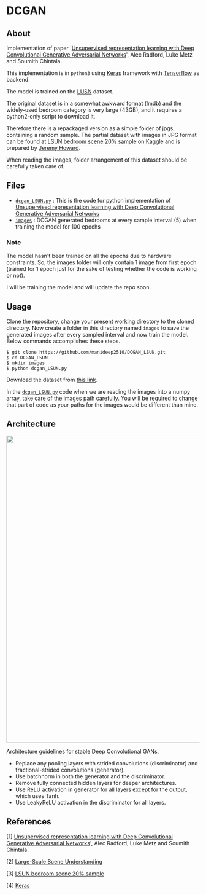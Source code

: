 # DCGAN

## About

Implementation of paper '[Unsupervised representation learning with Deep Convolutional Generative Adversarial Networks](https://arxiv.org/pdf/1511.06434.pdf)', Alec Radford, Luke Metz and Soumith Chintala.

This implementation is in `python3` using [Keras](https://keras.io/) framework with [Tensorflow](https://www.tensorflow.org/) as backend.

The model is trained on the [LUSN](http://lsun.cs.princeton.edu/2017/) dataset. 

The original dataset is in a somewhat awkward format (lmdb) and the widely-used bedroom category is very large (43GB), and it requires a python2-only script to download it. 

Therefore there is a repackaged version as a simple folder of jpgs, containing a random sample. The partial dataset with images in JPG format can be found at [LSUN bedroom scene 20% sample](https://www.kaggle.com/jhoward/lsun_bedroom/home) on Kaggle and is prepared by [Jeremy Howard](http://www.fast.ai/about/#jeremy).

When reading the images, folder arrangement of this dataset should be carefully taken care of.

## Files

- [`dcgan_LSUN.py`](dcgan_LSUN.py) : This is the code for python implementation of [Unsupervised representation learning with Deep Convolutional Generative Adversarial Networks](https://arxiv.org/pdf/1511.06434.pdf)
- [`images`](images) : DCGAN generated bedrooms at every sample interval (5) when training the model for 100 epochs

### Note

The model hasn't been trained on all the epochs due to hardware constraints. So, the images folder will only contain 1 image from first epoch (trained for 1 epoch just for the sake of testing whether the code is working or not).

I will be training the model and will update the repo soon.

## Usage

Clone the repository, change your present working directory to the cloned directory. Now create a folder in this directory named `images` to save the generated images after every sampled interval and now train the model. Below commands accomplishes these steps.

```
$ git clone https://github.com/manideep2510/DCGAN_LSUN.git
$ cd DCGAN_LSUN
$ mkdir images
$ python dcgan_LSUN.py
```

Download the dataset from [this link](https://www.kaggle.com/jhoward/lsun_bedroom/home).

In the [`dcgan_LSUN.py`](dcgan_LSUN.py) code when we are reading the images into a numpy array, take care of the images path carefully. You will be required to change that part of code as your paths for the images would be different than mine.

## Architecture

<p align="center">
    <img src="https://github.com/manideep2510/DCGAN_LSUN/blob/master/writeup/generator.png" width="800"\>
</p>

Architecture guidelines for stable Deep Convolutional GANs,

- Replace any pooling layers with strided convolutions (discriminator) and fractional-strided convolutions (generator).
- Use batchnorm in both the generator and the discriminator.
- Remove fully connected hidden layers for deeper architectures.
- Use ReLU activation in generator for all layers except for the output, which uses Tanh.
- Use LeakyReLU activation in the discriminator for all layers.

## References

[1] [Unsupervised representation learning with Deep Convolutional Generative Adversarial Networks](https://arxiv.org/pdf/1511.06434.pdf)', Alec Radford, Luke Metz and Soumith Chintala.

[2] [Large-Scale Scene Understanding](http://lsun.cs.princeton.edu/2017/)

[3] [LSUN bedroom scene 20% sample](https://www.kaggle.com/jhoward/lsun_bedroom/home)

[4] [Keras](https://keras.io/)
